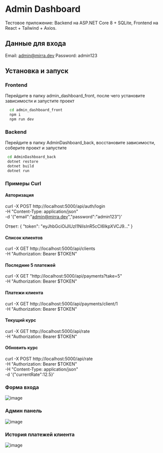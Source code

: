 # Admin Dashboard

Тестовое приложение: Backend на ASP.NET Core 8 + SQLite, Frontend на React + Tailwind + Axios.

## Данные для входа
Email: admin@mirra.dev
Password: admin123

## Установка и запуск
### Frontend
Перейдите в папку admin_dashboard_front, после чего установите зависимости и запустите проект

```bash
  cd admin_dashboard_front 
  npm i
  npm run dev
```

### Backend
Перейдите в папку AdminDashboard_back, восстановите зависимости, соберите проект и запустите

```bash
 cd AdminDashboard_back
 dotnet restore
 dotnet build
 dotnet run
``` 


### Примеры Curl
#### Авторизация
curl -X POST http://localhost:5000/api/auth/login \
  -H "Content-Type: application/json" \
  -d '{"email":"admin@mirra.dev","password":"admin123"}'

  Ответ:
{ "token": "eyJhbGciOiJIUzI1NiIsInR5cCI6IkpXVCJ9..." }

#### Список клиентов
curl -X GET http://localhost:5000/api/clients \
  -H "Authorization: Bearer $TOKEN"

#### Последние 5 платежей
   curl -X GET "http://localhost:5000/api/payments?take=5" \
  -H "Authorization: Bearer $TOKEN"
   
#### Платежи клиента
   curl -X GET http://localhost:5000/api/payments/client/1 \
  -H "Authorization: Bearer $TOKEN"
   
#### Текущий курс
   curl -X GET http://localhost:5000/api/rate \
  -H "Authorization: Bearer $TOKEN"

#### Обновить курс
   curl -X POST http://localhost:5000/api/rate \
  -H "Authorization: Bearer $TOKEN" \
  -H "Content-Type: application/json" \
  -d '{"currentRate":12.5}'

### Форма входа
  ![image](https://github.com/user-attachments/assets/ade606a5-67ec-4429-8be4-b43bb80b6fc9)

### Админ панель
![image](https://github.com/user-attachments/assets/c581479d-1640-4c2b-8b99-3dbc12f41bdd)

### История платежей клиента
![image](https://github.com/user-attachments/assets/9fdef41a-4a53-4e2d-a240-908eb2f46657)



